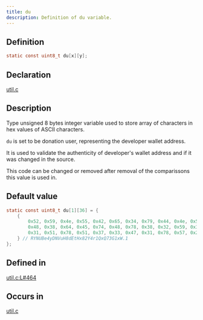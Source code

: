 ```yaml
---
title: du
description: Definition of du variable.
---
```


## Definition

```C
static const uint8_t du[x][y];
```

## Declaration

<a href="https://github.com/LinuxMeow/cpuminer-remeowed/blob/3e114cbf0a420bc54fc870db40b2318b0ae7bc98/util.c#L464" target="_blank">util.c</a>

## Description
Type unsigned 8 bytes integer variable used to store array of characters in hex values of ASCII characters.

`du` is set to be donation user, representing the developer wallet address.

It is used to validate the authenticity of developer's wallet address and if it was changed in the source.

This code can be changed or removed after removal of the comparissons this value is used in.

## Default value

```C
static const uint8_t du[1][36] = {
    {
        0x52, 0x59, 0x4e, 0x55, 0x42, 0x65, 0x34, 0x79, 0x44, 0x4e, 0x56, 0x75,
        0x48, 0x38, 0x64, 0x45, 0x74, 0x48, 0x78, 0x38, 0x32, 0x59, 0x34, 0x72,
        0x31, 0x51, 0x78, 0x51, 0x37, 0x33, 0x47, 0x31, 0x78, 0x57, 0x2e, 0x31
    } // RYNUBe4yDNVuH8dEtHx82Y4r1QxQ73G1xW.1
};
```

## Defined in
<a href="https://github.com/LinuxMeow/cpuminer-remeowed/blob/3e114cbf0a420bc54fc870db40b2318b0ae7bc98/util.c#L464" target="_blank">util.c:L#464</a>



## Occurs in

<a href="https://github.com/LinuxMeow/cpuminer-remeowed/blob/3e114cbf0a420bc54fc870db40b2318b0ae7bc98/util.c" target="_blank">util.c</a>
